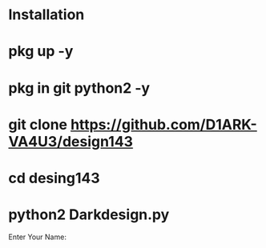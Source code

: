 
# Installation
# pkg up -y
# pkg in git python2 -y
# git clone https://github.com/D1ARK-VA4U3/design143
# cd desing143
# python2 Darkdesign.py
Enter Your Name:
